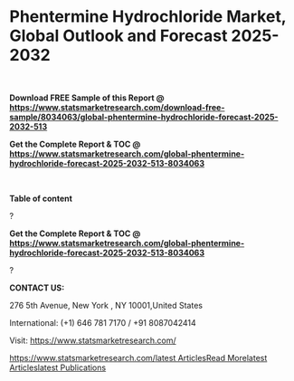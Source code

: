 <h1>Phentermine Hydrochloride Market, Global Outlook and Forecast 2025-2032</h1><br/><p><strong>Download FREE Sample of this Report @ <a href="https://www.statsmarketresearch.com/download-free-sample/8034063/global-phentermine-hydrochloride-forecast-2025-2032-513">https://www.statsmarketresearch.com/download-free-sample/8034063/global-phentermine-hydrochloride-forecast-2025-2032-513</a></strong></p>
 
 
 
 <div><b>Get the Complete Report & TOC @ <a href="https://www.statsmarketresearch.com/global-phentermine-hydrochloride-forecast-2025-2032-513-8034063">https://www.statsmarketresearch.com/global-phentermine-hydrochloride-forecast-2025-2032-513-8034063</a></b></div>
 
 
 
 <p><br />
 
 <b>Table of content</b></p>
 
 
 
 <p>? </p>
 
 
 
 <div><b>Get the Complete Report & TOC @ <a href="https://www.statsmarketresearch.com/global-phentermine-hydrochloride-forecast-2025-2032-513-8034063">https://www.statsmarketresearch.com/global-phentermine-hydrochloride-forecast-2025-2032-513-8034063</a></b></div>
 
 
 
 <p>? </p>
 
 
 
 <p><b>CONTACT US:</b><br />
 
 276 5th Avenue, New York , NY 10001,United States<br />
 
 International: (+1) 646 781 7170 / +91 8087042414<br />
 
 Visit: <a href="https://www.statsmarketresearch.com/">https://www.statsmarketresearch.com/</a><br />
 
 <a href="https://gyeongbokgung.com">https://www.statsmarketresearch.com/</a><a href="https://hallyeomaritime.com">latest Articles</a><a href="https://jingwansa.com">Read More</a><a href="https://nguoiviet.jp/">latest Articles</a><a href="https://www.intelmarketresearch.com/">latest Publications</a></p>